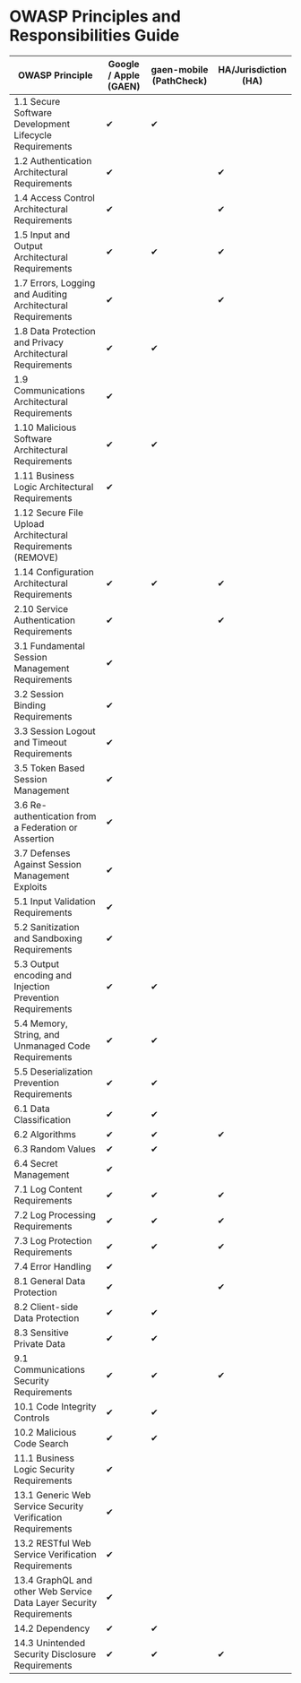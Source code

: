 # OWASP Principles and Responsibilities Guide

| OWASP Principle                                                     | Google / Apple (GAEN) | gaen-mobile (PathCheck) | HA/Jurisdiction (HA) |
|---------------------------------------------------------------------|-----------------------|-------------------------|----------------------|
| 1.1 Secure Software Development Lifecycle Requirements              |  ✔                    | ✔                       |                      |
| 1.2 Authentication Architectural Requirements                       | ✔                     |                         | ✔                    |
| 1.4 Access Control Architectural Requirements                       | ✔                     |                         | ✔                    |
| 1.5 Input and Output Architectural Requirements                     | ✔                     | ✔                       | ✔                    |
| 1.7 Errors, Logging and Auditing Architectural Requirements         | ✔                     |                         | ✔                    |
| 1.8 Data Protection and Privacy Architectural Requirements          | ✔                     | ✔                       |                      |
| 1.9 Communications Architectural Requirements                       | ✔                     |                         |                      |
| 1.10 Malicious Software Architectural Requirements                  | ✔                     | ✔                       |                      |
| 1.11 Business Logic Architectural Requirements                      | ✔                     |                         |                      |
| 1.12 Secure File Upload Architectural Requirements (REMOVE)         |                       |                         |                      |
| 1.14 Configuration Architectural Requirements                       | ✔                     | ✔                       | ✔                    |
| 2.10 Service Authentication Requirements                            | ✔                     |                         | ✔                    |
| 3.1 Fundamental Session Management Requirements                     | ✔                     |                         |                      |
| 3.2 Session Binding Requirements                                    | ✔                     |                         |                      |
| 3.3 Session Logout and Timeout Requirements                         | ✔                     |                         |                      |
| 3.5 Token Based Session Management                                  | ✔                     |                         |                      |
| 3.6 Re-authentication from a Federation or Assertion                | ✔                     |                         |                      |
| 3.7 Defenses Against Session Management Exploits                    | ✔                     |                         |                      |
| 5.1 Input Validation Requirements                                   | ✔                     |                         |                      |
| 5.2 Sanitization and Sandboxing Requirements                        | ✔                     |                         |                      |
| 5.3 Output encoding and Injection Prevention Requirements           | ✔                     | ✔                       |                      |
| 5.4 Memory, String, and Unmanaged Code Requirements                 | ✔                     | ✔                       |                      |
| 5.5 Deserialization Prevention Requirements                         | ✔                     | ✔                       |                      |
| 6.1 Data Classification                                             | ✔                     | ✔                       |                      |
| 6.2 Algorithms                                                      | ✔                     | ✔                       | ✔                    |
| 6.3 Random Values                                                   | ✔                     | ✔                       |                      |
| 6.4 Secret Management                                               | ✔                     |                         |                      |
| 7.1 Log Content Requirements                                        | ✔                     | ✔                       | ✔                    |
| 7.2 Log Processing Requirements                                     | ✔                     | ✔                       | ✔                    |
| 7.3 Log Protection Requirements                                     | ✔                     | ✔                       | ✔                    |
| 7.4 Error Handling                                                  | ✔                     |                         |                      |
| 8.1 General Data Protection                                         | ✔                     |                         | ✔                    |
| 8.2 Client-side Data Protection                                     | ✔                     | ✔                       |                      |
| 8.3 Sensitive Private Data                                          | ✔                     | ✔                       |                      |
| 9.1 Communications Security Requirements                            | ✔                     | ✔                       | ✔                    |
| 10.1 Code Integrity Controls                                        | ✔                     | ✔                       |                      |
| 10.2 Malicious Code Search                                          | ✔                     | ✔                       |                      |
| 11.1 Business Logic Security Requirements                           | ✔                     |                         |                      |
| 13.1 Generic Web Service Security Verification Requirements         | ✔                     |                         |                      |
| 13.2 RESTful Web Service Verification Requirements                  | ✔                     |                         |                      |
| 13.4 GraphQL and other Web Service Data Layer Security Requirements | ✔                     |                         |                      |
| 14.2 Dependency                                                     | ✔                     | ✔                       |                      |
| 14.3 Unintended Security Disclosure Requirements                    | ✔                     | ✔                       | ✔                    |